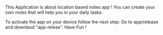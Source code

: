 This Application is about location based notes app !
You can create your own notes that will help you in your daily tasks.

To activate the app on your device follow the next step:
Go to app/release  and downlaod "app-releas".
Have Fun !

